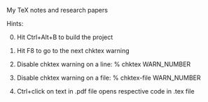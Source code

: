 My TeX notes and research papers

Hints:

0. Hit Ctrl+Alt+B to build the project

1. Hit F8 to go to the next chktex warning

2. Disable chktex warning on a line: % chktex WARN_NUMBER

3. Disable chktex warning on a file: % chktex-file WARN_NUMBER

4. Ctrl+click on text in .pdf file opens respective code in .tex file
